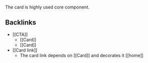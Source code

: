 The card is highly used core component.

## Backlinks
* [[CTA]]
	* [[Card]]
	* [[Card]]
* [[Card link]]
	* The card link depends on [[Card]] and decorates it [[home]]
